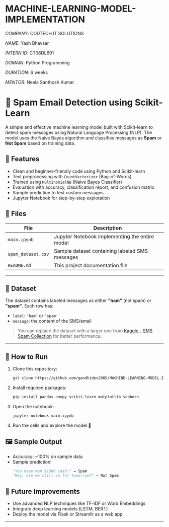 # MACHINE-LEARNING-MODEL-IMPLEMENTATION

*COMPANY*: CODTECH IT SOLUTIONS

*NAME*: Yash Bhavsar

*INTERN ID*: CT06DL691

*DOMAIN*: Python Programming

*DURATION*: 6 weeks

*MENTOR*: Neela Santhosh Kumar

# 📧 Spam Email Detection using Scikit-Learn

A simple and effective machine learning model built with Scikit-learn to detect spam messages using Natural Language Processing (NLP). The model uses the Naive Bayes algorithm and classifies messages as **Spam** or **Not Spam** based on training data.

## 🚀 Features
* Clean and beginner-friendly code using Python and Scikit-learn
* Text preprocessing with `CountVectorizer` (Bag-of-Words)
* Trained using `MultinomialNB` (Naive Bayes Classifier)
* Evaluation with accuracy, classification report, and confusion matrix
* Sample prediction to test custom messages
* Jupyter Notebook for step-by-step exploration

## 📁 Files
| File                             | Description                                    |
| -------------------------------- | ---------------------------------------------- |
| `main.ipynb`                     | Jupyter Notebook implementing the entire model |
| `spam_dataset.csv`               | Sample dataset containing labeled SMS messages |
| `README.md`                      | This project documentation file                |

---

## 🧠 Dataset
The dataset contains labeled messages as either **"ham"** (not spam) or **"spam"**.
Each row has:
* `label`: `'ham'` or `'spam'`
* `message`: the content of the SMS/email

> You can replace the dataset with a larger one from [Kaggle - SMS Spam Collection](https://www.kaggle.com/datasets/uciml/sms-spam-collection-dataset) for better performance.
---

## 🔧 How to Run
1. Clone this repository:
   ```bash
   git clone https://github.com/gandhidev2005/MACHINE-LEARNING-MODEL-IMPLEMENTATION.git
   ```
2. Install required packages:
   ```bash
   pip install pandas numpy scikit-learn matplotlib seaborn
   ```
3. Open the notebook:
   ```bash
   jupyter notebook main.ipynb
   ```
4. Run the cells and explore the model 🚀

## 🖼 Sample Output
* Accuracy: \~100% on sample data
* Sample prediction:
  ```python
  "You have won $1000 cash!" → Spam
  "Hey, are we still on for tomorrow?" → Not Spam
  ```
  
## 📌 Future Improvements
* Use advanced NLP techniques like TF-IDF or Word Embeddings
* Integrate deep learning models (LSTM, BERT)
* Deploy the model via Flask or Streamlit as a web app
---
